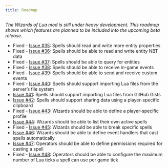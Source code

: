 ```yaml
---
title: Roadmap
---
```

*The Wizards of Lua mod is still under heavy development.
This roadmap shows which features are planned to be included into the upcoming beta release.*

* Fixed - [Issue #35](https://github.com/wizards-of-lua/wizards-of-lua/issues/35): Spells should read and write more entity properties
* Fixed - [Issue #36](https://github.com/wizards-of-lua/wizards-of-lua/issues/36): Spells should be able to read and write entity NBT data
* Fixed - [Issue #37](https://github.com/wizards-of-lua/wizards-of-lua/issues/37): Spells should be able to query for entities
* Fixed - [Issue #38](https://github.com/wizards-of-lua/wizards-of-lua/issues/38): Spells should be able to receive in-game events
* Fixed - [Issue #39](https://github.com/wizards-of-lua/wizards-of-lua/issues/39): Spells should be able to send and receive custom events
* Fixed - [Issue #40](https://github.com/wizards-of-lua/wizards-of-lua/issues/40): Spells should support importing Lua files from the server’s file system
* [Issue #41](https://github.com/wizards-of-lua/wizards-of-lua/issues/41): Spells should support importing Lua files from GitHub Gists
* [Issue #42](https://github.com/wizards-of-lua/wizards-of-lua/issues/42): Spells should support sharing data using a player-specific clipboard
* Fixed - [Issue #43](https://github.com/wizards-of-lua/wizards-of-lua/issues/43): Wizards should be able to define a player-specific profile
* [Issue #44](https://github.com/wizards-of-lua/wizards-of-lua/issues/44): Wizards should be able to list their own active spells
* Fixed - [Issue #45](https://github.com/wizards-of-lua/wizards-of-lua/issues/45): Wizards should be able to break specific spells
* [Issue #46](https://github.com/wizards-of-lua/wizards-of-lua/issues/46): Wizards should be able to define event handlers that cast spells automatically
* [Issue #47](https://github.com/wizards-of-lua/wizards-of-lua/issues/47): Operators should be able to define permissions required for casting a spell
* Fixed - [Issue #48](https://github.com/wizards-of-lua/wizards-of-lua/issues/48): Operators should be able to configure the maximum number of Lua ticks a spell can use per game tick

